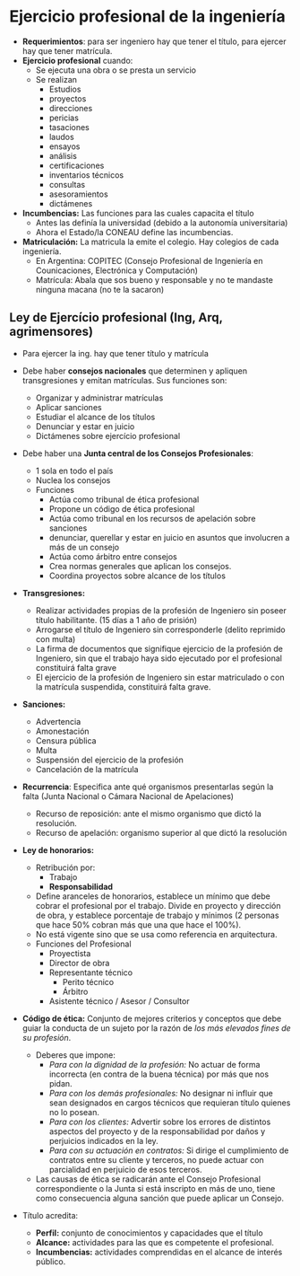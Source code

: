 # Ejercicio profesional de la ingeniería
- **Requerimientos**: para ser ingeniero hay que tener el título, para ejercer hay que tener matrícula.
- **Ejercicio profesional** cuando:
  - Se ejecuta una obra o se presta un servicio
  - Se realizan
    - Estudios
    - proyectos
    - direcciones
    - pericias
    - tasaciones
    - laudos
    - ensayos
    - análisis
    - certificaciones
    - inventarios técnicos
    - consultas
    - asesoramientos
    - dictámenes
- **Incumbencias:** Las funciones para las cuales capacita el título
  - Antes las definía la universidad (debido a la autonomía universitaria)
  - Ahora el Estado/la CONEAU define las incumbencias.
- **Matriculación:** La matricula la emite el colegio. Hay colegios de cada ingeniería.
  - En Argentina: COPITEC (Consejo Profesional de Ingeniería en Counicaciones, Electrónica y Computación)
  - Matrícula: Abala que sos bueno y responsable y no te mandaste ninguna macana (no te la sacaron)

## Ley de Ejercício profesional (Ing, Arq, agrimensores)
- Para ejercer la ing. hay que tener título y matrícula
- Debe haber **consejos nacionales** que determinen y apliquen transgresiones y emitan matrículas. Sus funciones son:
  - Organizar y administrar matrículas
  - Aplicar sanciones
  - Estudiar el alcance de los títulos
  - Denunciar y estar en juicio
  - Dictámenes sobre ejercício profesional
- Debe haber una **Junta central de los Consejos Profesionales**:
  - 1 sola en todo el país
  - Nuclea los consejos
  - Funciones
    - Actúa como tribunal de ética profesional 
    - Propone un código de ética profesional
    - Actúa como tribunal en los recursos de apelación sobre sanciones
    - denunciar, querellar y estar en juicio en asuntos que involucren a más de un consejo
    - Actúa como árbitro entre consejos
    - Crea normas generales que aplican los consejos.
    - Coordina proyectos sobre alcance de los títulos
- **Transgresiones:**
  - Realizar actividades propias de la profesión de Ingeniero sin poseer título habilitante. (15 días a 1 año de prisión)
  - Arrogarse el título de Ingeniero sin corresponderle (delito reprimido con multa)
  - La firma de documentos que signifique ejercicio de la profesión de Ingeniero, sin que el trabajo haya sido ejecutado por el profesional constituirá falta grave
  - El ejercicio de la profesión de Ingeniero sin estar matriculado o con la matrícula suspendida, constituirá falta grave.
- **Sanciones:**
  - Advertencia
  - Amonestación
  - Censura pública
  - Multa
  - Suspensión del ejercicio de la profesión
  - Cancelación de la matrícula
- **Recurrencia**: Especifica ante qué organismos presentarlas según la falta (Junta Nacional o Cámara Nacional de Apelaciones)
  - Recurso de reposición: ante el mismo organismo que dictó la resolución.
  - Recurso de apelación: organismo superior al que dictó la resolución
- **Ley de honorarios:**
  - Retribución por:
    - Trabajo 
    - **Responsabilidad**
  - Define aranceles de honorarios, establece un mínimo que debe cobrar el profesional por el trabajo. Divide en proyecto y dirección de obra, y establece porcentaje de trabajo y  mínimos (2 personas que hace 50% cobran más que una que hace el 100%).
  - No está vigente sino que se usa como referencia en arquitectura.
  - Funciones del Profesional
    - Proyectista
    - Director de obra
    - Representante técnico
      - Perito técnico
      - Árbitro
    - Asistente técnico / Asesor / Consultor
- **Código de ética:** Conjunto de mejores criterios y conceptos que debe guiar la conducta de un sujeto por la razón de *los más elevados fines de su profesión*.
  - Deberes que impone:
    - *Para con la dignidad de la profesión:* No actuar de forma incorrecta (en contra de la buena técnica) por más que nos pidan.
    - *Para con los demás profesionales:* No designar ni influir que sean designados en cargos técnicos que requieran título quienes no lo posean.
    - *Para con los clientes:* Advertir sobre los errores de distintos aspectos del proyecto y de la responsabilidad por daños y perjuicios indicados en la ley.
    - *Para con su actuación en contratos:* Si dirige el cumplimiento de contratos entre su cliente y terceros, no puede actuar con parcialidad en perjuicio de esos terceros.
  - Las causas de ética se radicarán ante el Consejo Profesional correspondiente o la Junta si está inscripto en más de uno, tiene como consecuencia alguna sanción que puede aplicar un Consejo.

- Título​ acredita:
  - **Perfil:** conjunto de conocimientos y capacidades que el título
  - **Alcance:** actividades para las que es competente el profesional.
  - **Incumbencias:** actividades comprendidas en el alcance de interés público.